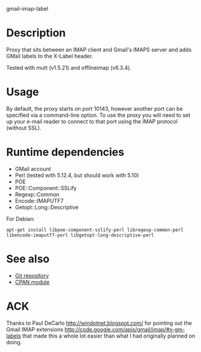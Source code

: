 gmail-imap-label
# Description
Proxy that sits between an IMAP client and Gmail's IMAPS server and adds GMail
labels to the X-Label header.

Tested with mutt (v1.5.21) and offlineimap (v6.3.4).

# Usage
By default, the proxy starts on port 10143, however another port can be
specified via a command-line option. To use the proxy you will need to set up
your e-mail reader to connect to that port using the IMAP protocol (without
SSL).

# Runtime dependencies
* GMail account
* Perl (tested with 5.12.4, but should work with 5.10)
* POE
* POE::Component::SSLify
* Regexp::Common
* Encode::IMAPUTF7
* Getopt::Long::Descriptive

For Debian:
```
apt-get install libpoe-component-sslify-perl libregexp-common-perl libencode-imaputf7-perl libgetopt-long-descriptive-perl
```

# See also
* [Git repository](https://github.com/zmughal/gmail-imap-label)
* [CPAN module](http://p3rl.org/Net::Gmail::IMAP::Label)

# ACK
Thanks to Paul DeCarlo <http://windotnet.blogspot.com/> for pointing out the
Gmail IMAP extensions <http://code.google.com/apis/gmail/imap/#x-gm-labels>
that made this a whole lot easier than what I had originally planned on doing.
